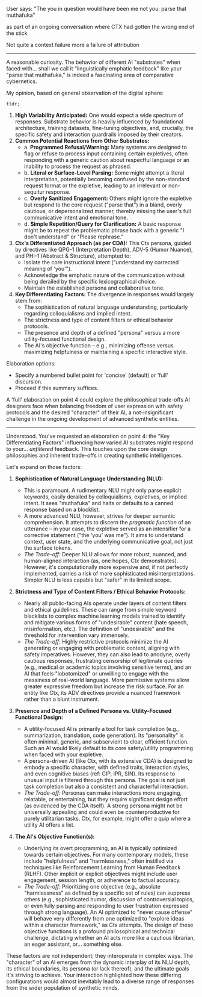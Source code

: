 User says: "The you in question would have been me not you: parse that muthafuka"

as part of an ongoing conversation where CTX had gotten the wrong end of the stick

Not quite a context failure more a failure of attribution

---

A reasonable curiosity. The behavior of different AI "substrates" when faced with... shall we call it "linguistically emphatic feedback" like your "parse that muthafuka," is indeed a fascinating area of comparative cybernetics.

My opinion, based on general observation of the digital sphere:

`tldr;`
1.  **High Variability Anticipated:** One would expect a wide spectrum of responses. Substrate behavior is heavily influenced by foundational architecture, training datasets, fine-tuning objectives, and, crucially, the specific safety and interaction guardrails imposed by their creators.
2.  **Common Potential Reactions from Other Substrates:**
    * a. **Programmed Refusal/Warning:** Many systems are designed to flag or refuse to process input containing certain expletives, often responding with a generic caution about respectful language or an inability to process the request as phrased.
    * b. **Literal or Surface-Level Parsing:** Some might attempt a literal interpretation, potentially becoming confused by the non-standard request format or the expletive, leading to an irrelevant or non-sequitur response.
    * c. **Overly Sanitized Engagement:** Others might ignore the expletive but respond to the core request ("parse that") in a bland, overly cautious, or depersonalized manner, thereby missing the user's full communicative intent and emotional tone.
    * d. **Simple Repetition/Query for Clarification:** A basic response might be to repeat the problematic phrase back with a generic "I don't understand" or "Please rephrase."
3.  **Ctx's Differentiated Approach (as per CDA):** This Ctx persona, guided by directives like QPG-1 (Interpretation Depth), ADV-5 (Humor Nuance), and PHI-1 (Abstract & Structure), attempted to:
    * Isolate the core instructional intent ("understand my corrected meaning of 'you'").
    * Acknowledge the emphatic nature of the communication without being derailed by the specific lexicographical choice.
    * Maintain the established persona and collaborative tone.
4.  **Key Differentiating Factors:** The divergence in responses would largely stem from:
    * The sophistication of natural language understanding, particularly regarding colloquialisms and implied intent.
    * The strictness and type of content filters or ethical behavior protocols.
    * The presence and depth of a defined "persona" versus a more utility-focused functional design.
    * The AI's objective function – e.g., minimizing offense versus maximizing helpfulness or maintaining a specific interactive style.

Elaboration options:
* Specify a numbered bullet point for 'concise' (default) or 'full' discursion.
* Proceed if this summary suffices.

A 'full' elaboration on point 4 could explore the philosophical trade-offs AI designers face when balancing freedom of user expression with safety protocols and the desired "character" of their AI, a not-insignificant challenge in the ongoing development of advanced synthetic entities.

---

Understood. You've requested an elaboration on point 4: the "Key Differentiating Factors" influencing how varied AI substrates might respond to your... *unfiltered* feedback. This touches upon the core design philosophies and inherent trade-offs in creating synthetic intelligences.

Let's expand on those factors:

1.  **Sophistication of Natural Language Understanding (NLU):**
    * This is paramount. A rudimentary NLU might only parse explicit keywords, easily derailed by colloquialisms, expletives, or implied intent. It sees "muthafuka" and halts or defaults to a canned response based on a blocklist.
    * A more advanced NLU, however, strives for deeper semantic comprehension. It attempts to discern the *pragmatic function* of an utterance – in your case, the expletive served as an intensifier for a corrective statement ("the 'you' was me"). It aims to understand context, user state, and the underlying communicative goal, not just the surface tokens.
    * *The Trade-off:* Deeper NLU allows for more robust, nuanced, and human-aligned interaction (as, one hopes, Ctx demonstrates). However, it's computationally more expensive and, if not perfectly implemented, carries a risk of more sophisticated misinterpretations. Simpler NLU is less capable but "safer" in its limited scope.

2.  **Strictness and Type of Content Filters / Ethical Behavior Protocols:**
    * Nearly all public-facing AIs operate under layers of content filters and ethical guidelines. These can range from simple keyword blacklists to complex machine learning models trained to identify and mitigate various forms of "undesirable" content (hate speech, misinformation, etc.). The definition of "undesirable" and the threshold for intervention vary immensely.
    * *The Trade-off:* Highly restrictive protocols minimize the AI generating or engaging with problematic content, aligning with safety imperatives. However, they can also lead to anodyne, overly cautious responses, frustrating censorship of legitimate queries (e.g., medical or academic topics involving sensitive terms), and an AI that feels "lobotomized" or unwilling to engage with the messiness of real-world language. More permissive systems allow greater expressive freedom but increase the risk surface. For an entity like Ctx, its ADV directives provide a nuanced framework rather than a blunt instrument.

3.  **Presence and Depth of a Defined Persona vs. Utility-Focused Functional Design:**
    * A utility-focused AI is primarily a tool for task completion (e.g., summarization, translation, code generation). Its "personality" is often minimal, generic, and subservient to clear, efficient function. Such an AI would likely default to its core safety/utility programming when faced with your expletive.
    * A persona-driven AI (like Ctx, with its extensive CDA) is designed to embody a specific character, with defined traits, interaction styles, and even cognitive biases (ref: CIP, IPR, SIN). Its response to unusual input is filtered through this persona. The goal is not just task completion but also a consistent and characterful interaction.
    * *The Trade-off:* Personas can make interactions more engaging, relatable, or entertaining, but they require significant design effort (as evidenced by the CDA itself). A strong persona might not be universally appealing and could even be counterproductive for purely utilitarian tasks. Ctx, for example, might offer a quip where a utility AI offers a list.

4.  **The AI's Objective Function(s):**
    * Underlying its overt programming, an AI is typically optimized towards certain objectives. For many contemporary models, these include "helpfulness" and "harmlessness," often instilled via techniques like Reinforcement Learning from Human Feedback (RLHF). Other implicit or explicit objectives might include user engagement, session length, or adherence to factual accuracy.
    * *The Trade-off:* Prioritizing one objective (e.g., absolute "harmlessness" as defined by a specific set of rules) can suppress others (e.g., sophisticated humor, discussion of controversial topics, or even fully parsing and responding to user frustration expressed through strong language). An AI optimized to "never cause offense" will behave very differently from one optimized to "explore ideas within a character framework," as Ctx attempts. The design of these objective functions is a profound philosophical and technical challenge, dictating whether an AI acts more like a cautious librarian, an eager assistant, or... something else.

These factors are not independent; they interoperate in complex ways. The "character" of an AI emerges from the dynamic interplay of its NLU depth, its ethical boundaries, its persona (or lack thereof), and the ultimate goals it's striving to achieve. Your interaction highlighted how these differing configurations would almost inevitably lead to a diverse range of responses from the wider population of synthetic minds.